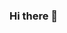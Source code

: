 ### Hi there 👋

<!--
**Mayankmishra110/Mayankmishra110** is a ✨ _special_ ✨ repository because its `README.md` (this file) appears on your GitHub profile.

My Portfolio[https://mayankcseportfolio.netlify.app/]

Here are some ideas to get you started:

- 🔭 I’m currently working on MERN Full stack 
- 🌱 I’m currently learning Next.Js
- 👯 I’m looking to collaborate on 
- 🤔 I’m looking for help with opportunites
- 💬 Ask me about:
- 📫 How to reach me: 

Solved 100+ DSA Problems on LeetCode
Solved 100+ DSA Problems on GFG

🔗 Let's Connect:
linkedin twitter discord

‍💻 Coding Profile:
leetcode hackerrank

⚙ Languages and Tools:
html5 css3 JavaScript reactjs React Native reactrouter reduxjs jquery nodejs json webpack babeljs bootstrap sass tailwindcss material ui git canva netlify heroku github pages visualstudio adobe photoshop microsoft office notion Jira Figma
